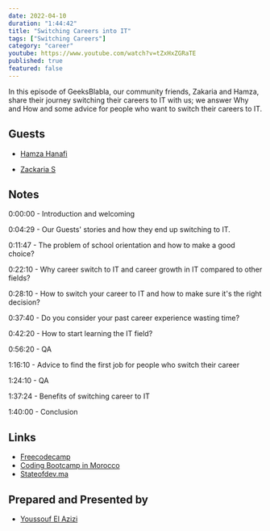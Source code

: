 ```yaml
---
date: 2022-04-10
duration: "1:44:42"
title: "Switching Careers into IT"
tags: ["Switching Careers"]
category: "career"
youtube: https://www.youtube.com/watch?v=tZxHxZGRaTE
published: true
featured: false
---
```


In this episode of GeeksBlabla, our community friends, Zakaria and Hamza, share their journey switching their careers to IT with us; we answer Why and How and some advice for people who want to switch their careers to IT.

## Guests

- [Hamza Hanafi](https://www.linkedin.com/in/hamza-hanfi-9ba77b137/)

- [Zackaria S](https://twitter.com/gitignorer)

## Notes

0:00:00 - Introduction and welcoming

0:04:29 - Our Guests' stories and how they end up switching to IT.

0:11:47 - The problem of school orientation and how to make a good choice?

0:22:10 - Why career switch to IT and career growth in IT compared to other fields?

0:28:10 - How to switch your career to IT and how to make sure it's the right decision?

0:37:40 - Do you consider your past career experience wasting time?

0:42:20 - How to start learning the IT field?

0:56:20 - QA

1:16:10 - Advice to find the first job for people who switch their career

1:24:10 - QA

1:37:24 - Benefits of switching career to IT

1:40:00 - Conclusion

## Links

- [Freecodecamp](https://www.freecodecamp.org/)
- [Coding Bootcamp in Morocco](https://geeksblabla.io/blablas/coding-bootcamp-in-morocco)
- [Stateofdev.ma](https://stateofdev.ma/)

## Prepared and Presented by

- [Youssouf El Azizi](https://elazizi.com/)
